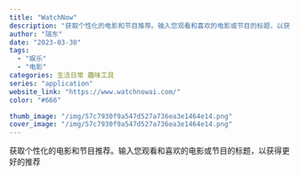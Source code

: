 ```yaml
---
title: "WatchNow"
description: "获取个性化的电影和节目推荐。输入您观看和喜欢的电影或节目的标题，以获得更好的推荐"
author: "瑞东"
date: "2023-03-30"
tags:
  - "娱乐"
  - "电影"
categories: 生活日常 趣味工具
series: "application"
website_link: "https://www.watchnowai.com/"
color: "#666"

thumb_image: "/img/57c7930f9a547d527a736ea3e1464e14.png"
cover_image: "/img/57c7930f9a547d527a736ea3e1464e14.png"
---
```


获取个性化的电影和节目推荐。输入您观看和喜欢的电影或节目的标题，以获得更好的推荐